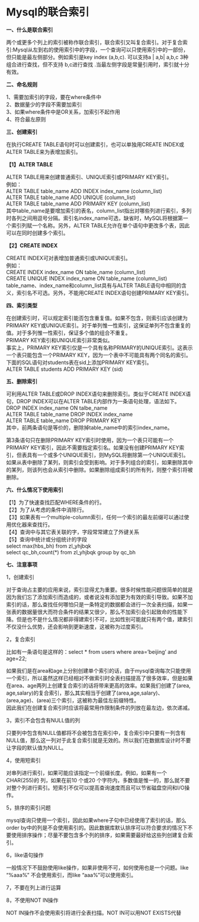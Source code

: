 # Mysql的联合索引

**一、什么是联合索引**

  两个或更多个列上的索引被称作联合索引，联合索引又叫复合索引。对于复合索引:Mysql从左到右的使用索引中的字段，一个查询可以只使用索引中的一部份，但只能是最左侧部分。例如索引是key index \(a,b,c\). 可以支持a \| a,b\| a,b,c 3种组合进行查找，但不支持 b,c进行查找 .当最左侧字段是常量引用时，索引就十分有效。

**二、命名规则**

1、需要加索引的字段，要在where条件中  
 2、数据量少的字段不需要加索引  
 3、如果where条件中是OR关系，加索引不起作用  
 4、符合最左原则

**三、创建索引**

在执行CREATE TABLE语句时可以创建索引，也可以单独用CREATE INDEX或ALTER TABLE来为表增加索引。

**【1】ALTER TABLE**

ALTER TABLE用来创建普通索引、UNIQUE索引或PRIMARY KEY索引。  
 例如：  
 ALTER TABLE table\_name ADD INDEX index\_name \(column\_list\)  
 ALTER TABLE table\_name ADD UNIQUE \(column\_list\)  
 ALTER TABLE table\_name ADD PRIMARY KEY \(column\_list\)  
   其中table\_name是要增加索引的表名，column\_list指出对哪些列进行索引，多列时各列之间用逗号分隔。索引名index\_name可选，缺省时，MySQL将根据第一个索引列赋一个名称。另外，ALTER TABLE允许在单个语句中更改多个表，因此可以在同时创建多个索引。

**【2】CREATE INDEX**

CREATE INDEX可对表增加普通索引或UNIQUE索引。  
 例如：  
 CREATE INDEX index\_name ON table\_name \(column\_list\)  
 CREATE UNIQUE INDEX index\_name ON table\_name \(column\_list\)  
 table\_name、index\_name和column\_list具有与ALTER TABLE语句中相同的含义，索引名不可选。另外，不能用CREATE INDEX语句创建PRIMARY KEY索引。

**四、索引类型**

  在创建索引时，可以规定索引能否包含重复值。如果不包含，则索引应该创建为PRIMARY KEY或UNIQUE索引。对于单列惟一性索引，这保证单列不包含重复的值。对于多列惟一性索引，保证多个值的组合不重复。  
   PRIMARY KEY索引和UNIQUE索引非常类似。  
   事实上，PRIMARY KEY索引仅是一个具有名称PRIMARY的UNIQUE索引。这表示一个表只能包含一个PRIMARY KEY，因为一个表中不可能具有两个同名的索引。  
   下面的SQL语句对students表在sid上添加PRIMARY KEY索引。  
     ALTER TABLE students ADD PRIMARY KEY \(sid\)

**五、删除索引**

  可利用ALTER TABLE或DROP INDEX语句来删除索引。类似于CREATE INDEX语句，DROP INDEX可以在ALTER TABLE内部作为一条语句处理，语法如下。  
 DROP INDEX index\_name ON talbe\_name  
 ALTER TABLE table\_name DROP INDEX index\_name  
 ALTER TABLE table\_name DROP PRIMARY KEY  
   其中，前两条语句是等价的，删除掉table\_name中的索引index\_name。

第3条语句只在删除PRIMARY KEY索引时使用，因为一个表只可能有一个PRIMARY KEY索引，因此不需要指定索引名。如果没有创建PRIMARY KEY索引，但表具有一个或多个UNIQUE索引，则MySQL将删除第一个UNIQUE索引。  
 如果从表中删除了某列，则索引会受到影响。对于多列组合的索引，如果删除其中的某列，则该列也会从索引中删除。如果删除组成索引的所有列，则整个索引将被删除。

**六、什么情况下使用索引**

【1】为了快速查找匹配WHERE条件的行。  
 【2】为了从考虑的条件中消除行。  
 【3】如果表有一个multiple-column索引，任何一个索引的最左前缀可以通过使用优化器来查找行。  
 【4】查询中与其它表关联的字，字段常常建立了外键关系  
 【5】查询中统计或分组统计的字段  
 select max\(hbs\_bh\) from zl\_yhjbqk  
 select qc\_bh,count\(\*\) from zl\_yhjbqk group by qc\_bh

**七、注意事项**

1，创建索引

对于查询占主要的应用来说，索引显得尤为重要。很多时候性能问题很简单的就是因为我们忘了添加索引而造成的，或者说没有添加更为有效的索引导致。如果不加  
 索引的话，那么查找任何哪怕只是一条特定的数据都会进行一次全表扫描，如果一张表的数据量很大而符合条件的结果又很少，那么不加索引会引起致命的性能下降。但是也不是什么情况都非得建索引不可，比如性别可能就只有两个值，建索引不仅没什么优势，还会影响到更新速度，这被称为过度索引。

2，复合索引

比如有一条语句是这样的：select \* from users where area=’beijing’ and age=22;

如果我们是在area和age上分别创建单个索引的话，由于mysql查询每次只能使用一个索引，所以虽然这样已经相对不做索引时全表扫描提高了很多效率，但是如果在area、age两列上创建复合索引的话将带来更高的效率。如果我们创建了\(area, age,salary\)的复合索引，那么其实相当于创建了\(area,age,salary\)、\(area,age\)、\(area\)三个索引，这被称为最佳左前缀特性。  
 因此我们在创建复合索引时应该将最常用作限制条件的列放在最左边，依次递减。

3，索引不会包含有NULL值的列

只要列中包含有NULL值都将不会被包含在索引中，复合索引中只要有一列含有NULL值，那么这一列对于此复合索引就是无效的。所以我们在数据库设计时不要让字段的默认值为NULL。

4，使用短索引

对串列进行索引，如果可能应该指定一个前缀长度。例如，如果有一个CHAR\(255\)的 列，如果在前10 个或20 个字符内，多数值是惟一的，那么就不要对整个列进行索引。短索引不仅可以提高查询速度而且可以节省磁盘空间和I/O操作。

5，排序的索引问题

mysql查询只使用一个索引，因此如果where子句中已经使用了索引的话，那么order by中的列是不会使用索引的。因此数据库默认排序可以符合要求的情况下不要使用排序操作；尽量不要包含多个列的排序，如果需要最好给这些列创建复合索引。

6，like语句操作

一般情况下不鼓励使用like操作，如果非使用不可，如何使用也是一个问题。like “%aaa%” 不会使用索引，而like “aaa%”可以使用索引。

7，不要在列上进行运算

8，不使用NOT IN操作

NOT IN操作不会使用索引将进行全表扫描。NOT IN可以用NOT EXISTS代替  
  


